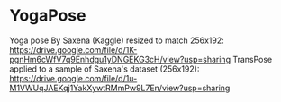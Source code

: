 # YogaPose

Yoga pose By Saxena (Kaggle) resized to match 256x192: https://drive.google.com/file/d/1K-pgnHm6cWfV7q9Enhdgu1yDNGEKG3cH/view?usp=sharing
TransPose applied to a sample of Saxena's dataset (256x192): https://drive.google.com/file/d/1u-M1VWUqJAEKqj1YakXywtRMmPw9L7En/view?usp=sharing
